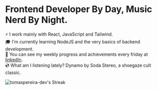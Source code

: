 # Frontend Developer By Day, Music Nerd By Night.

:zap: I work mainly with React, JavaScript and Tailwind.  
:mortar_board: I'm currently learning NodeJS and the very basics of backend development.  
:mega: You can see my weekly progress and achievements every friday at [linkedIn](https://www.linkedin.com/in/tomas-pereira-dev/).  
:cd: What am I listening lately? Dynamo by Soda Stereo, a shoegaze cult classic.  

![tomaspereira-dev's Streak](https://github-readme-streak-stats.herokuapp.com/?user=tomaspereira-dev&theme=prussian&hide_border=true)  

